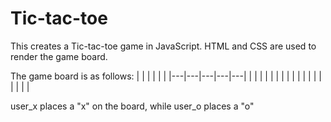 # Tic-tac-toe
This creates a Tic-tac-toe game in JavaScript. HTML and CSS are used to render the game board.

The game board is as follows:
|   |   |   |   |   |
|---|---|---|---|---|
|   |   |   |   |   |
|   |   |   |   |   |
|   |   |   |   |   |

user_x places a "x" on the board, while user_o places a "o"
